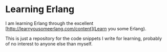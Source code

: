 Learning Erlang
========

I am learning Erlang through the excellent [http://learnyousomeerlang.com/content](Learn you some Erlang). 

This is just a repository for the code snippets I write for learning, probably of no interest to anyone else than myself.